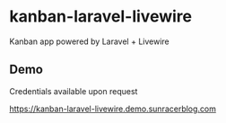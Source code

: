 # kanban-laravel-livewire
Kanban app powered by Laravel + Livewire

## Demo
Credentials available upon request

https://kanban-laravel-livewire.demo.sunracerblog.com
